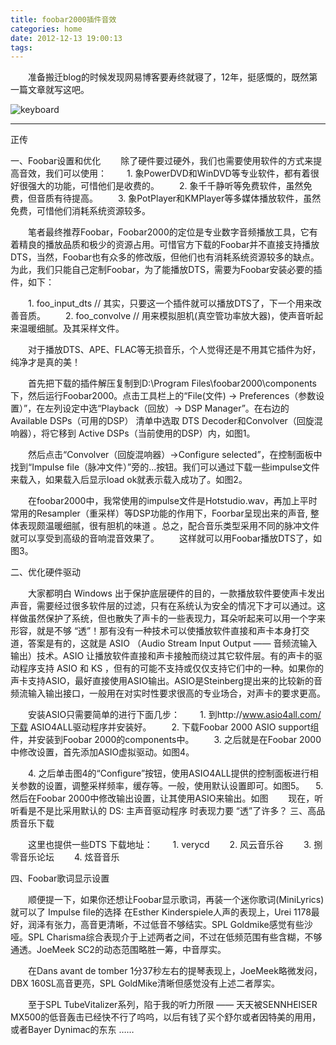 ```yaml
---
title: foobar2000插件音效
categories: home
date: 2012-12-13 19:00:13
tags:
---
```


　　准备搬迁blog的时候发现网易博客要寿终就寝了，12年，挺感慨的，既然第一篇文章就写这吧。

![keyboard](/img/blogoff.png)

---
正传

一、Foobar设置和优化
　　除了硬件要过硬外，我们也需要使用软件的方式来提高音效，我们可以使用：
　　1. 象PowerDVD和WinDVD等专业软件，都有着很好很强大的功能，可惜他们是收费的。
　　2. 象千千静听等免费软件，虽然免费，但音质有待提高。
　　3. 象PotPlayer和KMPlayer等多媒体播放软件，虽然免费，可惜他们消耗系统资源较多。

　　笔者最终推荐Foobar，Foobar2000的定位是专业数字音频播放工具，它有着精良的播放品质和极少的资源占用。可惜官方下载的Foobar并不直接支持播放DTS，当然，Foobar也有众多的修改版，但他们也有消耗系统资源较多的缺点。为此，我们只能自己定制Foobar，为了能播放DTS，需要为Foobar安装必要的插件，如下：

　　1. foo_input_dts      // 其实，只要这一个插件就可以播放DTS了，下一个用来改善音质。
　　2. foo_convolve        // 用来模拟胆机(真空管功率放大器)，使声音听起来温暖细腻。及其采样文件。

　　对于播放DTS、APE、FLAC等无损音乐，个人觉得还是不用其它插件为好，纯净才是真的美！

　　首先把下载的插件解压复制到D:\Program Files\foobar2000\components下，然后运行Foobar2000。点击工具栏上的“File(文件) → Preferences（参数设置）”，在左列设定中选“Playback（回放）→ DSP Manager”。在右边的 Available DSPs（可用的DSP） 清单中选取 DTS Decoder和Convolver（回旋混响器），将它移到 Active DSPs（当前使用的DSP）内，如图1。

　　然后点击“Convolver（回旋混响器）→Configure selected”，在控制面板中找到“Impulse file（脉冲文件）”旁的...按钮。我们可以通过下载一些impulse文件来载入，如果载入后显示load ok就表示载入成功了。如图2。

 　　在foobar2000中，我常使用的impulse文件是Hotstudio.wav，再加上平时常用的Resampler（重采样）等DSP功能的作用下，Foorbar呈现出来的声音, 整体表现颇温暖细腻，很有胆机的味道 。总之，配合音乐类型采用不同的脉冲文件就可以享受到高级的音响混音效果了。
　　这样就可以用Foobar播放DTS了，如图3。

二、优化硬件驱动

　　大家都明白 Windows 出于保护底层硬件的目的，一款播放软件要使声卡发出声音，需要经过很多软件层的过滤，只有在系统认为安全的情况下才可以通过。这样做虽然保护了系统，但也散失了声卡的一些表现力，耳朵听起来可以用一个字来形容，就是不够 “透”！那有没有一种技术可以使播放软件直接和声卡本身打交道，答案是有的，这就是 ASIO （Audio Stream Input Output —— 音频流输入输出）技术。ASIO 让播放软件直接和声卡接触而绕过其它软件层。有的声卡的驱动程序支持 ASIO 和 KS ，但有的可能不支持或仅仅支持它们中的一种。如果你的声卡支持ASIO，最好直接使用ASIO输出。ASIO是Steinberg提出来的比较新的音频流输入输出接口，一般用在对实时性要求很高的专业场合，对声卡的要求更高。

　　安装ASIO只需要简单的进行下面几步：
　　1. 到http://www.asio4all.com/下载 ASIO4ALL驱动程序并安装好。
　　2. 下载Foobar 2000 ASIO support组件，并安装到Foobar 2000的components中。
　　3. 之后就是在Foobar 2000中修改设置，首先添加ASIO虚拟驱动。如图4。

　　4. 之后单击图4的“Configure”按钮，使用ASIO4ALL提供的控制面板进行相关参数的设置，调整采样频率，缓存等。一般，使用默认设置即可。如图5。
　5. 然后在Foobar 2000中修改输出设置，让其使用ASIO来输出。如图
　　现在，听听看是不是比采用默认的 DS: 主声音驱动程序 时表现力要 “透”了许多？ 
三、高品质音乐下载

　　这里也提供一些DTS 下载地址：
　　1. verycd
　　2. 风云音乐谷
　　3. 捌零音乐论坛 
　　4. 炫音音乐

四、Foobar歌词显示设置

　　顺便提一下，如果你还想让Foobar显示歌词，再装一个迷你歌词(MiniLyrics)就可以了
Impulse file的选择
在Esther Kinderspiele人声的表现上，Urei 1178最好，润泽有张力，高音更清晰，不过低音不够结实。SPL Goldmike感觉有些沙哑。SPL Charisma综合表现介于上述两者之间，不过在低频范围有些含糊，不够通透。JoeMeek SC2的动态范围略胜一筹，中音厚实。

　　在Dans avant de tomber 1分37秒左右的提琴表现上，JoeMeek略微发闷，DBX 160SL高音更亮，SPL GoldMike清晰但感觉没有上述二者厚实。

　　至于SPL TubeVitalizer系列，陷于我的听力所限 —— 天天被SENNHEISER MX500的低音轰击已经快不行了呜呜，以后有钱了买个舒尔或者因特美的用用，或者Bayer Dynimac的东东 ……